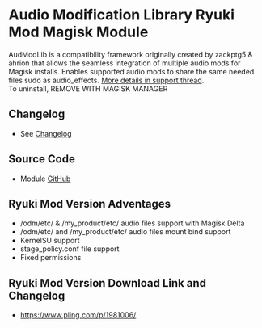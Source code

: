 # Audio Modification Library Ryuki Mod Magisk Module
AudModLib is a compatibility framework originally created by zackptg5 & ahrion that allows the seamless integration of multiple audio mods for Magisk installs. Enables supported audio mods to share the same needed files sudo as audio_effects. [More details in support thread](https://forum.xda-developers.com/apps/magisk/mod-audio-modification-library-t3745466).<br/>
To uninstall, REMOVE WITH MAGISK MANAGER

## Changelog
* See [Changelog](changelog.md)

## Source Code
* Module [GitHub](https://github.com/Zackptg5/Audio-Modification-Library)

## Ryuki Mod Version Adventages
* /odm/etc/ & /my_product/etc/ audio files support with Magisk Delta
* /odm/etc/ and /my_product/etc/ audio files mount bind support
* KernelSU support
* stage_policy.conf file support
* Fixed permissions

## Ryuki Mod Version Download Link and Changelog
* https://www.pling.com/p/1981006/


